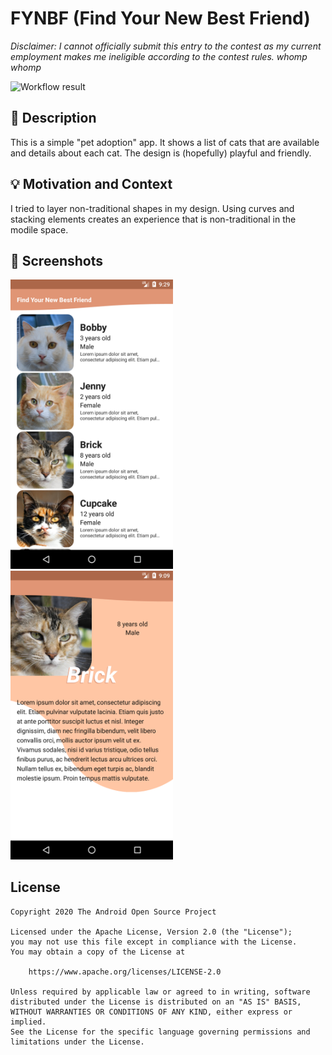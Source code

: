 # FYNBF (Find Your New Best Friend)

*Disclaimer: I cannot officially submit this entry to the contest as my current employment makes me ineligible according to the contest rules. whomp whomp*

<!--- Replace <OWNER> with your Github Username and <REPOSITORY> with the name of your repository. -->
<!--- You can find both of these in the url bar when you open your repository in github. -->
![Workflow result](https://github.com/jbruzek/FYNBF-Android-Dev-Challenge-Compose-Week-1/workflows/Check/badge.svg)


## :scroll: Description
This is a simple "pet adoption" app. It shows a list of cats that are available and details about each cat. The design is (hopefully) playful and friendly.


## :bulb: Motivation and Context
I tried to layer non-traditional shapes in my design. Using curves and stacking elements creates an experience that is non-traditional in the modile space.


## :camera_flash: Screenshots
<!-- You can add more screenshots here if you like -->
<img src="/results/screenshot_1.png" width="260">&emsp;<img src="/results/screenshot_2.png" width="260">

## License
```
Copyright 2020 The Android Open Source Project

Licensed under the Apache License, Version 2.0 (the "License");
you may not use this file except in compliance with the License.
You may obtain a copy of the License at

    https://www.apache.org/licenses/LICENSE-2.0

Unless required by applicable law or agreed to in writing, software
distributed under the License is distributed on an "AS IS" BASIS,
WITHOUT WARRANTIES OR CONDITIONS OF ANY KIND, either express or implied.
See the License for the specific language governing permissions and
limitations under the License.
```
